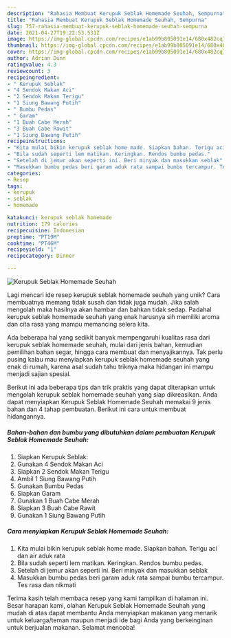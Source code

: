 ```yaml
---
description: "Rahasia Membuat Kerupuk Seblak Homemade Seuhah, Sempurna"
title: "Rahasia Membuat Kerupuk Seblak Homemade Seuhah, Sempurna"
slug: 757-rahasia-membuat-kerupuk-seblak-homemade-seuhah-sempurna
date: 2021-04-27T19:22:53.531Z
image: https://img-global.cpcdn.com/recipes/e1ab99b805091e14/680x482cq70/kerupuk-seblak-homemade-seuhah-foto-resep-utama.jpg
thumbnail: https://img-global.cpcdn.com/recipes/e1ab99b805091e14/680x482cq70/kerupuk-seblak-homemade-seuhah-foto-resep-utama.jpg
cover: https://img-global.cpcdn.com/recipes/e1ab99b805091e14/680x482cq70/kerupuk-seblak-homemade-seuhah-foto-resep-utama.jpg
author: Adrian Dunn
ratingvalue: 4.3
reviewcount: 3
recipeingredient:
- " Kerupuk Seblak"
- "4 Sendok Makan Aci"
- "2 Sendok Makan Terigu"
- "1 Siung Bawang Putih"
- " Bumbu Pedas"
- " Garam"
- "1 Buah Cabe Merah"
- "3 Buah Cabe Rawit"
- "1 Siung Bawang Putih"
recipeinstructions:
- "Kita mulai bikin kerupuk seblak home made. Siapkan bahan. Terigu aci dan air aduk rata"
- "Bila sudah seperti lem matikan. Keringkan. Rendos bumbu pedas."
- "Setelah di jemur akan seperti ini. Beri minyak dan masukkan seblak"
- "Masukkan bumbu pedas beri garam aduk rata sampai bumbu tercampur. Tes rasa dan nikmati"
categories:
- Resep
tags:
- kerupuk
- seblak
- homemade

katakunci: kerupuk seblak homemade 
nutrition: 179 calories
recipecuisine: Indonesian
preptime: "PT19M"
cooktime: "PT46M"
recipeyield: "1"
recipecategory: Dinner

---
```



![Kerupuk Seblak Homemade Seuhah](https://img-global.cpcdn.com/recipes/e1ab99b805091e14/680x482cq70/kerupuk-seblak-homemade-seuhah-foto-resep-utama.jpg)

Lagi mencari ide resep kerupuk seblak homemade seuhah yang unik? Cara membuatnya memang tidak susah dan tidak juga mudah. Jika salah mengolah maka hasilnya akan hambar dan bahkan tidak sedap. Padahal kerupuk seblak homemade seuhah yang enak harusnya sih memiliki aroma dan cita rasa yang mampu memancing selera kita.

Ada beberapa hal yang sedikit banyak mempengaruhi kualitas rasa dari kerupuk seblak homemade seuhah, mulai dari jenis bahan, kemudian pemilihan bahan segar, hingga cara membuat dan menyajikannya. Tak perlu pusing kalau mau menyiapkan kerupuk seblak homemade seuhah yang enak di rumah, karena asal sudah tahu triknya maka hidangan ini mampu menjadi sajian spesial.




Berikut ini ada beberapa tips dan trik praktis yang dapat diterapkan untuk mengolah kerupuk seblak homemade seuhah yang siap dikreasikan. Anda dapat menyiapkan Kerupuk Seblak Homemade Seuhah memakai 9 jenis bahan dan 4 tahap pembuatan. Berikut ini cara untuk membuat hidangannya.

<!--inarticleads1-->

##### Bahan-bahan dan bumbu yang dibutuhkan dalam pembuatan Kerupuk Seblak Homemade Seuhah:

1. Siapkan  Kerupuk Seblak:
1. Gunakan 4 Sendok Makan Aci
1. Siapkan 2 Sendok Makan Terigu
1. Ambil 1 Siung Bawang Putih
1. Gunakan  Bumbu Pedas
1. Siapkan  Garam
1. Gunakan 1 Buah Cabe Merah
1. Siapkan 3 Buah Cabe Rawit
1. Gunakan 1 Siung Bawang Putih




<!--inarticleads2-->

##### Cara menyiapkan Kerupuk Seblak Homemade Seuhah:

1. Kita mulai bikin kerupuk seblak home made. Siapkan bahan. Terigu aci dan air aduk rata
1. Bila sudah seperti lem matikan. Keringkan. Rendos bumbu pedas.
1. Setelah di jemur akan seperti ini. Beri minyak dan masukkan seblak
1. Masukkan bumbu pedas beri garam aduk rata sampai bumbu tercampur. Tes rasa dan nikmati




Terima kasih telah membaca resep yang kami tampilkan di halaman ini. Besar harapan kami, olahan Kerupuk Seblak Homemade Seuhah yang mudah di atas dapat membantu Anda menyiapkan makanan yang menarik untuk keluarga/teman maupun menjadi ide bagi Anda yang berkeinginan untuk berjualan makanan. Selamat mencoba!
